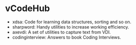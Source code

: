 # vCodeHub
* xdsa:      Code for learning data structures, sorting and so on.
* sharpword: Handy utilities to increase working efficiency.
* axevdi:    A set of utilities to capture text from VDI.
* codinginterview: Answers to book Coding Interviews.
